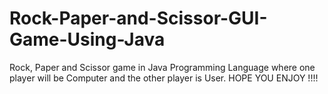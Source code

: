 # Rock-Paper-and-Scissor-GUI-Game-Using-Java
 Rock, Paper and Scissor game in Java Programming Language where one player will be Computer and the other player is User. HOPE YOU ENJOY !!!!
